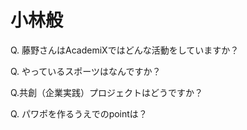# 小林般

Q. 藤野さんはAcademiXではどんな活動をしていますか？

Q. やっているスポーツはなんですか？



Q.共創（企業実践）プロジェクトはどうですか？

Q. パワポを作るうえでのpointは？
